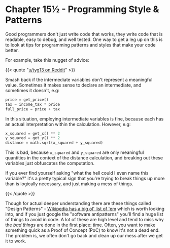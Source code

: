 # Chapter 15½ - Programming Style & Patterns

Good programmers don't just write code that works, they write code that is readable, easy to debug, and well tested. One way to get a leg up on this is to look at tips for programming patterns and styles that make your code better.

For example, take this nugget of advice:

{{< quote "[u/tyg13 on Reddit](https://www.reddit.com/user/Tyg13/)" >}}

Smash back if the intermediate variables don't represent a meaningful value. Sometimes it makes sense to declare an intermediate, and sometimes it doesn't, e.g:

```python
price = get_price()
tax = income_tax * price
full_price = price + tax
```

In this situation, employing intermediate variables is fine, because each has an actual interpretation within the calculation. However, e.g:

```python
x_squared = get_x() ** 2
y_squared = get_y() ** 2
distance = math.sqrt(x_squared + y_squared)
```

This is bad, because `x_squared` and `y_squared` are only meaningful quantities in the context of the distance calculation, and breaking out these variables just obfuscates the computation.

If you ever find yourself asking "what the hell could I even name this variable?" it's a pretty typical sign that you're trying to break things up more than is logically necessary, and just making a mess of things.

{{< /quote >}}

Though for actual deeper understanding there are these things called "Design Patterns" - [Wikipedia has a big ol' list of 'em](https://en.wikipedia.org/wiki/Software_design_pattern#Structural_patterns) which is worth looking into, and if you just google the "software antipatterns" you'll find a huge list of things to avoid in code. A lot of these are high level and tend to miss why the *bad things* are done in the first place: time. Often, you want to make something quick as a Proof of Concept (PoC) to know it's not a dead end. The problem is, we often don't go back and clean up our mess after we get it to work.